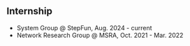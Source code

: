 ## Internship

<ul style="margin:0 0 5px;">
  <li><a><autocolor>System Group @ StepFun, Aug. 2024 - current </autocolor></a></li>
  <li><a><autocolor>Network Research Group @ MSRA, Oct. 2021 - Mar. 2022 </autocolor></a></li>
</ul>

